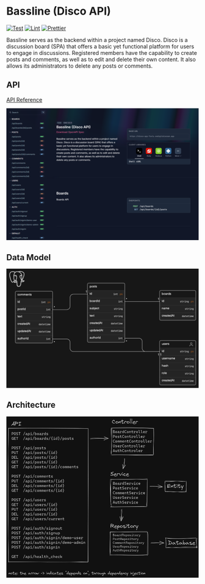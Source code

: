 # Bassline (Disco API)

[![Test](https://github.com/jpnws/bassline/actions/workflows/ci.yaml/badge.svg?branch=main)](https://github.com/jpnws/bassline/actions/workflows/ci.yaml)
[![Lint](https://github.com/jpnws/bassline/actions/workflows/lint.yaml/badge.svg)](https://github.com/jpnws/bassline/actions/workflows/lint.yaml)
[![Prettier](https://github.com/jpnws/bassline/actions/workflows/prettier.yaml/badge.svg)](https://github.com/jpnws/bassline/actions/workflows/prettier.yaml)

Bassline serves as the backend within a project named Disco. Disco is a
discussion board (SPA) that offers a basic yet functional platform for users to
engage in discussions. Registered members have the capability to create posts
and comments, as well as to edit and delete their own content. It also allows
its administrators to delete any posts or comments.

## API

[API Reference](https://disco-app-7sxty.ondigitalocean.app/api/swagger)

![API Reference](./doc/bassline-openapi-api-doc.png)

## Data Model

![Disco Bassline Data Model](./doc/disco-bassline-data-model.png)

## Architecture

![Disco Bassline Architecture](./doc/disco-bassline-architecture.png)

